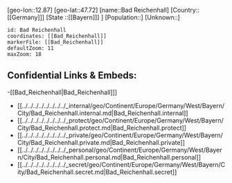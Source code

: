﻿---
location: [47.72,12.87]
mapzoom: [7,12] 
mapmarker: city 
type: City
tags:
- geo/City


SpocWebEntityId: 28970
isDeleted: false
confidential: public

---
[geo-lon::12.87]
[geo-lat::47.72]
[name::Bad Reichenhall]
[Country::[[Germany]]]
[State ::[[Bayern]]] ]
[Population::]
[Unknown::]


```leaflet
id: Bad Reichenhall
coordinates: [[Bad_Reichenhall]]
markerFile: [[Bad_Reichenhall]]
defaultZoom: 11 
maxZoom: 18
```


## Confidential Links & Embeds: 
-[[Bad_Reichenhall|Bad_Reichenhall]]] 
- [[../../../../../../../../_internal/geo/Continent/Europe/Germany/West/Bayern/City/Bad_Reichenhall.internal.md|Bad_Reichenhall.internal]] 
- [[../../../../../../../../_protect/geo/Continent/Europe/Germany/West/Bayern/City/Bad_Reichenhall.protect.md|Bad_Reichenhall.protect]] 
- [[../../../../../../../../_private/geo/Continent/Europe/Germany/West/Bayern/City/Bad_Reichenhall.private.md|Bad_Reichenhall.private]] 
- [[../../../../../../../../_personal/geo/Continent/Europe/Germany/West/Bayern/City/Bad_Reichenhall.personal.md|Bad_Reichenhall.personal]] 
- [[../../../../../../../../_secret/geo/Continent/Europe/Germany/West/Bayern/City/Bad_Reichenhall.secret.md|Bad_Reichenhall.secret]] 
